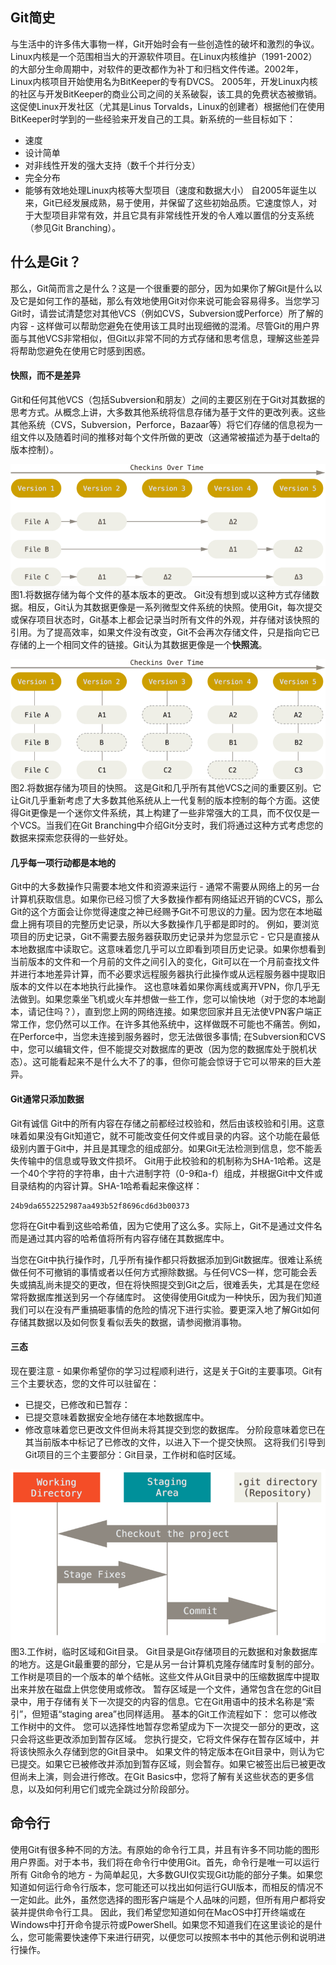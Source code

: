 ## **Git简史**
与生活中的许多伟大事物一样，Git开始时会有一些创造性的破坏和激烈的争议。
Linux内核是一个范围相当大的开源软件项目。在Linux内核维护（1991-2002）的大部分生命周期中，对软件的更改都作为补丁和归档文件传递。2002年，Linux内核项目开始使用名为BitKeeper的专有DVCS。
2005年，开发Linux内核的社区与开发BitKeeper的商业公司之间的关系破裂，该工具的免费状态被撤销。这促使Linux开发社区（尤其是Linus Torvalds，Linux的创建者）根据他们在使用BitKeeper时学到的一些经验来开发自己的工具。新系统的一些目标如下：
* 速度
* 设计简单
* 对非线性开发的强大支持（数千个并行分支）
* 完全分布
* 能够有效地处理Linux内核等大型项目（速度和数据大小）
自2005年诞生以来，Git已经发展成熟，易于使用，并保留了这些初始品质。它速度惊人，对于大型项目非常有效，并且它具有非常线性开发的令人难以置信的分支系统（参见Git Branching）。

## **什么是Git？**
那么，Git简而言之是什么？这是一个很重要的部分，因为如果你了解Git是什么以及它是如何工作的基础，那么有效地使用Git对你来说可能会容易得多。当您学习Git时，请尝试清楚您对其他VCS（例如CVS，Subversion或Perforce）所了解的内容 - 这样做可以帮助您避免在使用该工具时出现细微的混淆。尽管Git的用户界面与其他VCS非常相似，但Git以非常不同的方式存储和思考信息，理解这些差异将帮助您避免在使用它时感到困惑。

#### 快照，而不是差异
Git和任何其他VCS（包括Subversion和朋友）之间的主要区别在于Git对其数据的思考方式。从概念上讲，大多数其他系统将信息存储为基于文件的更改列表。这些其他系统（CVS，Subversion，Perforce，Bazaar等）将它们存储的信息视为一组文件以及随着时间的推移对每个文件所做的更改（这通常被描述为基于delta的版本控制）。

![tu1](../../img/w_img/tu1.png)
图1.将数据存储为每个文件的基本版本的更改。
Git没有想到或以这种方式存储数据。相反，Git认为其数据更像是一系列微型文件系统的快照。使用Git，每次提交或保存项目状态时，Git基本上都会记录当时所有文件的外观，并存储对该快照的引用。为了提高效率，如果文件没有改变，Git不会再次存储文件，只是指向它已存储的上一个相同文件的链接。Git认为其数据更像是一个**快照流**。

![tu2](../../img/w_img/tu2.png)
图2.将数据存储为项目的快照。
这是Git和几乎所有其他VCS之间的重要区别。它让Git几乎重新考虑了大多数其他系统从上一代复制的版本控制的每个方面。这使得Git更像是一个迷你文件系统，其上构建了一些非常强大的工具，而不仅仅是一个VCS。当我们在Git Branching中介绍Git分支时，我们将通过这种方式考虑您的数据来探索您获得的一些好处。

#### 几乎每一项行动都是本地的
Git中的大多数操作只需要本地文件和资源来运行 - 通常不需要从网络上的另一台计算机获取信息。如果你已经习惯了大多数操作都有网络延迟开销的CVCS，那么Git的这个方面会让你觉得速度之神已经赐予Git不可思议的力量。因为您在本地磁盘上拥有项目的完整历史记录，所以大多数操作几乎都是即时的。
例如，要浏览项目的历史记录，Git不需要去服务器获取历史记录并为您显示它 - 它只是直接从本地数据库中读取它。这意味着您几乎可以立即看到项目历史记录。如果你想看到当前版本的文件和一个月前的文件之间引入的变化，Git可以在一个月前查找文件并进行本地差异计算，而不必要求远程服务器执行此操作或从远程服务器中提取旧版本的文件以在本地执行此操作。
这也意味着如果你离线或离开VPN，你几乎无法做到。如果您乘坐飞机或火车并想做一些工作，您可以愉快地（对于您的本地副本，请记住吗？），直到您上网的网络连接。如果您回家并且无法使VPN客户端正常工作，您仍然可以工作。在许多其他系统中，这样做既不可能也不痛苦。例如，在Perforce中，当您未连接到服务器时，您无法做很多事情; 在Subversion和CVS中，您可以编辑文件，但不能提交对数据库的更改（因为您的数据库处于脱机状态）。这可能看起来不是什么大不了的事，但你可能会惊讶于它可以带来的巨大差异。

#### Git通常只添加数据
Git有诚信
Git中的所有内容在存储之前都经过校验和，然后由该校验和引用。这意味着如果没有Git知道它，就不可能改变任何文件或目录的内容。这个功能在最低级别内置于Git中，并且是其理念的组成部分。如果Git无法检测到信息，您不能丢失传输中的信息或导致文件损坏。
Git用于此校验和的机制称为SHA-1哈希。这是一个40个字符的字符串，由十六进制字符（0-9和a-f）组成，并根据Git中文件或目录结构的内容计算。SHA-1哈希看起来像这样：
```
24b9da6552252987aa493b52f8696cd6d3b00373
```

您将在Git中看到这些哈希值，因为它使用了这么多。实际上，Git不是通过文件名而是通过其内容的哈希值将所有内容存储在其数据库中。

当您在Git中执行操作时，几乎所有操作都只将数据添加到Git数据库。很难让系统做任何不可撤销的事情或者以任何方式擦除数据。与任何VCS一样，您可能会丢失或搞乱尚未提交的更改，但在将快照提交到Git之后，很难丢失，尤其是在您经常将数据库推送到另一个存储库时。
这使得使用Git成为一种快乐，因为我们知道我们可以在没有严重搞砸事情的危险的情况下进行实验。要更深入地了解Git如何存储其数据以及如何恢复看似丢失的数据，请参阅撤消事物。

#### 三态
现在要注意 - 如果你希望你的学习过程顺利进行，这是关于Git的主要事项。Git有三个主要状态，您的文件可以驻留在：
* 已提交，已修改和已暂存：
* 已提交意味着数据安全地存储在本地数据库中。
* 修改意味着您已更改文件但尚未将其提交到您的数据库。
分阶段意味着您已在其当前版本中标记了已修改的文件，以进入下一个提交快照。
这将我们引导到Git项目的三个主要部分：Git目录，工作树和临时区域。

![tu3](../../img/w_img/tu3.png)
图3.工作树，临时区域和Git目录。
Git目录是Git存储项目的元数据和对象数据库的地方。这是Git最重要的部分，它是从另一台计算机克隆存储库时复制的部分。
工作树是项目的一个版本的单个结帐。这些文件从Git目录中的压缩数据库中提取出来并放在磁盘上供您使用或修改。
暂存区域是一个文件，通常包含在您的Git目录中，用于存储有关下一次提交的内容的信息。它在Git用语中的技术名称是“索引”，但短语“staging area”也同样适用。
基本的Git工作流程如下：
您可以修改工作树中的文件。
您可以选择性地暂存您希望成为下一次提交一部分的更改，这只会将这些更改添加到暂存区域。
您执行提交，它将文件保存在暂存区域中，并将该快照永久存储到您的Git目录中。
如果文件的特定版本在Git目录中，则认为它已提交。如果它已被修改并添加到暂存区域，则会暂存。如果它被签出后已被更改但尚未上演，则会进行修改。在Git Basics中，您将了解有关这些状态的更多信息，以及如何利用它们或完全跳过分阶段部分。

## **命令行**
使用Git有很多种不同的方法。有原始的命令行工具，并且有许多不同功能的图形用户界面。对于本书，我们将在命令行中使用Git。首先，命令行是唯一可以运行所有 Git命令的地方 - 为简单起见，大多数GUI仅实现Git功能的部分子集。如果您知道如何运行命令行版本，您可能还可以找出如何运行GUI版本，而相反的情况不一定如此。此外，虽然您选择的图形客户端是个人品味的问题，但所有用户都将安装并提供命令行工具。
因此，我们希望您知道如何在MacOS中打开终端或在Windows中打开命令提示符或PowerShell。如果您不知道我们在这里谈论的是什么，您可能需要快速停下来进行研究，以便您可以按照本书中的其他示例和说明进行操作。